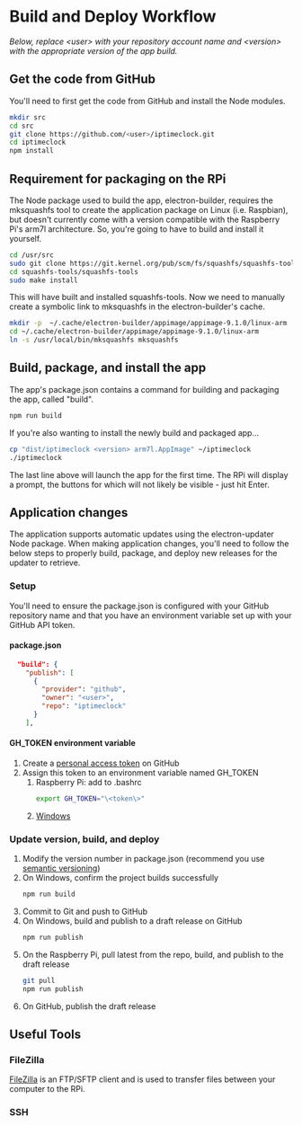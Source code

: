 # Build and Deploy Workflow
_Below, replace \<user\> with your repository account name and \<version\> with the appropriate version of the app build._

## Get the code from GitHub
You'll need to first get the code from GitHub and install the Node modules.
```bash
mkdir src
cd src
git clone https://github.com/<user>/iptimeclock.git
cd iptimeclock
npm install
```

## Requirement for packaging on the RPi
The Node package used to build the app, electron-builder, requires the mksquashfs tool to create the application package on Linux (i.e. Raspbian), but doesn't currently come with a version compatible with the Raspberry Pi's arm7l architecture. So, you're going to have to build and install it yourself.

```bash
cd /usr/src
sudo git clone https://git.kernel.org/pub/scm/fs/squashfs/squashfs-tools.git
cd squashfs-tools/squashfs-tools 
sudo make install 
```

This will have built and installed squashfs-tools.  Now we need to manually create a symbolic link to mksquashfs in the electron-builder's cache.

```bash
mkdir -p  ~/.cache/electron-builder/appimage/appimage-9.1.0/linux-arm
cd ~/.cache/electron-builder/appimage/appimage-9.1.0/linux-arm
ln -s /usr/local/bin/mksquashfs mksquashfs
```

## Build, package, and install the app
The app's package.json contains a command for building and packaging the app, called "build".
```bash
npm run build
```
If you're also wanting to install the newly build and packaged app...
```bash
cp "dist/iptimeclock <version> arm7l.AppImage" ~/iptimeclock
./iptimeclock
```
The last line above will launch the app for the first time.  The RPi will display a prompt, the buttons for which will not likely be visible - just hit Enter.

## Application changes
The application supports automatic updates using the electron-updater Node package.  When making application changes, you'll need to follow the below steps to properly build, package, and deploy new releases for the updater to retrieve.

### Setup
You'll need to ensure the package.json is configured with your GitHub repository name and that you have an environment variable set up with your GitHub API token.

#### package.json
```json
  "build": {
    "publish": [
      {
        "provider": "github",
        "owner": "<user>",
        "repo": "iptimeclock"
      }
    ],
```

#### GH_TOKEN environment variable
1. Create a [personal access token](https://help.github.com/en/articles/creating-a-personal-access-token-for-the-command-line) on GitHub
2. Assign this token to an environment variable named GH_TOKEN
    1. Raspberry Pi: add to .bashrc
        ```bash
        export GH_TOKEN="\<token\>"
        ```
    2. [Windows](https://www.howtogeek.com/51807/how-to-create-and-use-global-system-environment-variables/)

### Update version, build, and deploy
1. Modify the version number in package.json (recommend you use [semantic versioning](https://semver.org/))
2. On Windows, confirm the project builds successfully
    ```bash
    npm run build
    ```
2. Commit to Git and push to GitHub
3. On Windows, build and publish to a draft release on GitHub 
    ```bash
    npm run publish
    ```
4. On the Raspberry Pi, pull latest from the repo, build, and publish to the draft release
    ```bash
    git pull
    npm run publish
    ```
5. On GitHub, publish the draft release

## Useful Tools
### FileZilla
[FileZilla](https://filezilla-project.org/) is an FTP/SFTP client and is used to transfer files between your computer to the RPi.

### SSH
